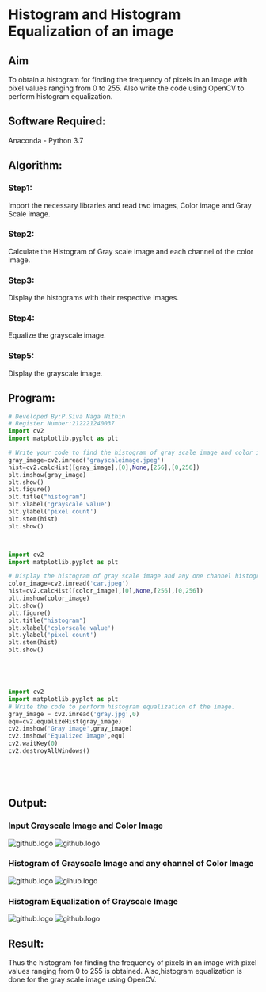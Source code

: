 # Histogram and Histogram Equalization of an image
## Aim
To obtain a histogram for finding the frequency of pixels in an Image with pixel values ranging from 0 to 255. Also write the code using OpenCV to perform histogram equalization.

## Software Required:
Anaconda - Python 3.7

## Algorithm:
### Step1:
Import the necessary libraries and read two images, Color image and Gray Scale image.

### Step2:
Calculate the Histogram of Gray scale image and each channel of the color image.

### Step3:
Display the histograms with their respective images.

### Step4:
Equalize the grayscale image.

### Step5:
Display the grayscale image.

## Program:
```python
# Developed By:P.Siva Naga Nithin
# Register Number:212221240037
import cv2
import matplotlib.pyplot as plt

# Write your code to find the histogram of gray scale image and color image channels.
gray_image=cv2.imread('grayscaleimage.jpeg')
hist=cv2.calcHist([gray_image],[0],None,[256],[0,256])
plt.imshow(gray_image)
plt.show()
plt.figure()
plt.title("histogram")
plt.xlabel('grayscale value')
plt.ylabel('pixel count')
plt.stem(hist)
plt.show()



import cv2
import matplotlib.pyplot as plt

# Display the histogram of gray scale image and any one channel histogram from color image.
color_image=cv2.imread('car.jpeg')
hist=cv2.calcHist([color_image],[0],None,[256],[0,256])
plt.imshow(color_image)
plt.show()
plt.figure()
plt.title("histogram")
plt.xlabel('colorscale value')
plt.ylabel('pixel count')
plt.stem(hist)
plt.show()





import cv2
import matplotlib.pyplot as plt
# Write the code to perform histogram equalization of the image.
gray_image = cv2.imread('gray.jpg',0)
equ=cv2.equalizeHist(gray_image)
cv2.imshow('Gray image',gray_image)
cv2.imshow('Equalized Image',equ)
cv2.waitKey(0)
cv2.destroyAllWindows()






```
## Output:
### Input Grayscale Image and Color Image
![github.logo](gray.png)
![github.logo](grayhist.png)


### Histogram of Grayscale Image and any channel of Color Image
![github.logo](husk1.png)
![gihub.logo](huskihist.png)

### Histogram Equalization of Grayscale Image
![github.logo](sport1.png)
![github.logo](sport.png)

## Result: 
Thus the histogram for finding the frequency of pixels in an image with pixel values ranging from 0 to 255 is obtained. Also,histogram equalization is done for the gray scale image using OpenCV.

